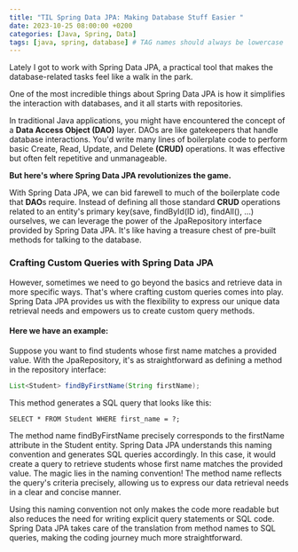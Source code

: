 ```yaml
---
title: "TIL Spring Data JPA: Making Database Stuff Easier "
date: 2023-10-25 08:00:00 +0200
categories: [Java, Spring, Data]
tags: [java, spring, database] # TAG names should always be lowercase
---
```


Lately I got to work with Spring Data JPA, a practical tool that makes the database-related tasks feel like a walk in the park.

One of the most incredible things about Spring Data JPA is how it simplifies the interaction with databases, and it all starts with repositories.

In traditional Java applications, you might have encountered the concept of a **Data Access Object (DAO)** layer. DAOs are like gatekeepers that handle database interactions. You'd write many lines of boilerplate code to perform basic Create, Read, Update, and Delete **(CRUD)** operations. It was effective but often felt repetitive and unmanageable.

**But here's where Spring Data JPA revolutionizes the game.**

With Spring Data JPA, we can bid farewell to much of the boilerplate code that **DAO**s require. Instead of defining all those standard **CRUD** operations related to an entity's primary key(save, findById(ID id), findAll(), ...) ourselves, we can leverage the power of the JpaRepository interface provided by Spring Data JPA. It's like having a treasure chest of pre-built methods for talking to the database.

### Crafting Custom Queries with Spring Data JPA

However, sometimes we need to go beyond the basics and retrieve data in more specific ways. That's where crafting custom queries comes into play. Spring Data JPA provides us with the flexibility to express our unique data retrieval needs and empowers us to create custom query methods.

#### Here we have an example:

Suppose you want to find students whose first name matches a provided value. With the JpaRepository, it's as straightforward as defining a method in the repository interface:

```Java
List<Student> findByFirstName(String firstName);
```

This method generates a SQL query that looks like this:

```
SELECT * FROM Student WHERE first_name = ?;
```

The method name findByFirstName precisely corresponds to the firstName attribute in the Student entity. Spring Data JPA understands this naming convention and generates SQL queries accordingly. In this case, it would create a query to retrieve students whose first name matches the provided value. The magic lies in the naming convention!
The method name reflects the query's criteria precisely, allowing us to express our data retrieval needs in a clear and concise manner.

Using this naming convention not only makes the code more readable but also reduces the need for writing explicit query statements or SQL code. Spring Data JPA takes care of the translation from method names to SQL queries, making the coding journey much more straightforward.
